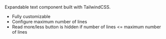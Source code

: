 Expandable text component built with TailwindCSS.

- Fully customizable
- Configure maximum number of lines
- Read more/less button is hidden if number of lines <= maximum number of lines